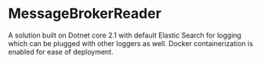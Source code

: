 # MessageBrokerReader
A solution built on Dotnet core 2.1 with default Elastic Search for logging which can be plugged with other loggers as well. Docker containerization is enabled for ease of deployment.
